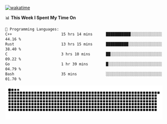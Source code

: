 [![wakatime](https://wakatime.com/badge/user/384f91c6-4eee-411f-8f3b-1b691f58a544.svg)](https://wakatime.com/@384f91c6-4eee-411f-8f3b-1b691f58a544)

<!--START_SECTION:waka-->
📊 **This Week I Spent My Time On** 

```text
💬 Programming Languages: 
C++                      15 hrs 14 mins      ███████████░░░░░░░░░░░░░░   44.16 % 
Rust                     13 hrs 15 mins      ██████████░░░░░░░░░░░░░░░   38.40 % 
C                        3 hrs 10 mins       ██░░░░░░░░░░░░░░░░░░░░░░░   09.22 % 
Go                       1 hr 39 mins        █░░░░░░░░░░░░░░░░░░░░░░░░   04.79 % 
Bash                     35 mins             ░░░░░░░░░░░░░░░░░░░░░░░░░   01.70 % 
```


<!--END_SECTION:waka-->

<picture>
  <source media="(prefers-color-scheme: dark)" srcset="https://raw.githubusercontent.com/fuwx295/fuwx295/output/github-contribution-grid-snake-dark.svg">
  <source media="(prefers-color-scheme: light)" srcset="https://raw.githubusercontent.com/fuwx295/fuwx295/output/github-contribution-grid-snake.svg">
  <img alt="github contribution grid snake animation" src="https://raw.githubusercontent.com/fuwx295/fuwx295/output/github-contribution-grid-snake.svg">
</picture>
